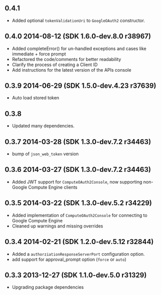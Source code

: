 ## 0.4.1

- Added optional `tokenValidationUri` to `GoogleOAuth2` constructor.

## 0.4.0 2014-08-12 (SDK 1.6.0-dev.8.0 r38967)

- Added completeError() for un-handled exceptions and cases like immediate + force prompt
- Refactored the code/comments for better readability
- Clarify the process of creating a Client ID
- Add instructions for the latest version of the APIs console

## 0.3.9 2014-06-29 (SDK 1.5.0-dev.4.23 r37639)

* Auto load stored token

## 0.3.8

* Updated many dependencies.

## 0.3.7 2014-03-28 (SDK 1.3.0-dev.7.2 r34463)

- bump of `json_web_token` version

## 0.3.6 2014-03-27 (SDK 1.3.0-dev.7.2 r34463)

- Added JWT support for `ComputeOAuth2Console`, now supporting
  non-Google Compute Engine clients

## 0.3.5 2014-03-22 (SDK 1.3.0-dev.5.2 r34229)

- Added implementation of `ComputeOAuth2Console` for connecting to Google Compute Engine
- Cleaned up warnings and missing overrides

## 0.3.4 2014-02-21 (SDK 1.2.0-dev.5.12 r32844)

 - Added a `authorziationResponseServerPort` configuration option.
 - add support for approval_prompt option (`force` or `auto`)

## 0.3.3 2013-12-27 (SDK 1.1.0-dev.5.0 r31329)

 - Upgrading package dependencies

